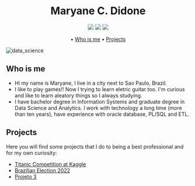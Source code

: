 
<h1 align="center">
  <br>
  Maryane C. Didone
  <br>
</h1>

<p align="center">
    <img src="https://img.shields.io/github/followers/merycd?style=social">
  </a>
  <a>
    <img src="https://img.shields.io/twitter/follow/merycd?style=social">
  </a>
  <a>  
    <img src="https://img.shields.io/badge/mail-merycd%40gmail.com-yellow">
  </a>  
</p>

<p align="center">
  • <a href="#who-is-me">Who is me</a> 
  • <a href="#projects">Projects</a> 
  <!-- • <a href="#download">Download</a> 
  • <a href="#credits">Credits</a> 
  • <a href="#related">Related</a> 
  • <a href="#license">License</a> -->
</p>

![data_science](https://user-images.githubusercontent.com/30269987/189720415-e5c4f681-e42c-4f31-a510-97a78764e837.jpg)

## Who is me

* Hi my name is Maryane, I live in a city next to Sao Paulo, Brazil.
* I like to play games!! Now I trying to learn eletric guitar too. I'm curious and like to learn aleatory things so I always studying.
* I have bachelor degree in Information Systems and graduate degree in Data Science and Analytics. I work with technology a long time (more than ten years), have experience with oracle database, PL/SQL and ETL.



<!--  ###### COMENTADO  

* Sync Scrolling
  - While you type, LivePreview will automatically scroll to the current location you're editing.


## How To Use

To clone and run this application, you'll need [Git](https://git-scm.com) and [Node.js](https://nodejs.org/en/download/) (which comes with [npm](http://npmjs.com)) installed on your computer. From your command line:

```bash
# Clone this repository
$ git clone https://github.com/amitmerchant1990/electron-markdownify

# Go into the repository
$ cd electron-markdownify

# Install dependencies
$ npm install

# Run the app
$ npm start
```

> **Note**
> If you're using Linux Bash for Windows, [see this guide](https://www.howtogeek.com/261575/how-to-run-graphical-linux-desktop-applications-from-windows-10s-bash-shell/) or use `node` from the command prompt.


## Download

You can [download](https://github.com/amitmerchant1990/electron-markdownify/releases/tag/v1.2.0) the latest installable version of Markdownify for Windows, macOS and Linux.

## Emailware

Markdownify is an [emailware](https://en.wiktionary.org/wiki/emailware). Meaning, if you liked using this app or it has helped you in any way, I'd like you send me an email at <bullredeyes@gmail.com> about anything you'd want to say about this software. I'd really appreciate it!

#######  FIM DO COMENTARIO -->


## Projects

Here you will find some projects that I do to being a best professional and for my own curiosity:

- [Titanic Competition at Kaggle](https://www.kaggle.com/code/maryanedidone/titanic-competition-mary)
- [Brazilian Election 2022](https://github.com/merycd/eleicoes_22/blob/main/Untitled.ipynb)
- [Projeto 3](https://github.com/chjj/marked)



<!---
merycd/merycd is a ✨ special ✨ repository because its `README.md` (this file) appears on your GitHub profile.
You can click the Preview link to take a look at your changes.
--->
